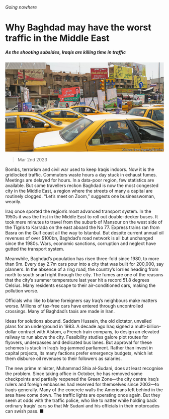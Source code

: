 ###### Going nowhere

# Why Baghdad may have the worst traffic in the Middle East 

##### As the shooting subsides, Iraqis are killing time in traffic 

![image](images/20230304_MAP003.jpg) 

> Mar 2nd 2023 

Bombs, terrorism and civil war used to keep Iraqis indoors. Now it is the gridlocked traffic. Commuters waste hours a day stuck in exhaust fumes. Meetings are delayed for hours. In a data-poor region, few statistics are available. But some travellers reckon Baghdad is now the most congested city in the Middle East, a region where the streets of many a capital are routinely clogged. “Let’s meet on Zoom,” suggests one businesswoman, wearily.

Iraq once sported the region’s most advanced transport system. In the 1950s it was the first in the Middle East to roll out double-decker buses. It took mere minutes to travel from the suburb of Mansour on the west side of the Tigris to Karrada on the east aboard the No 77. Express trains ran from Basra on the Gulf coast all the way to Istanbul. But despite current annual oil revenues of over $100bn, Baghdad’s road network is all but unchanged since the 1980s. Wars, economic sanctions, corruption and neglect have gutted the transport system.

Meanwhile, Baghdad’s population has risen three-fold since 1980, to more than 9m. Every day 2.7m cars pour into a city that was built for 200,000, say planners. In the absence of a ring road, the country’s lorries heading from north to south snarl right through the city. The fumes are one of the reasons that the city’s summer temperature last year hit a record 51.8 degrees Celsius. Many residents escape to their air-conditioned cars, making the pollution worse.

Officials who like to blame foreigners say Iraq’s neighbours make matters worse. Millions of tax-free cars have entered through uncontrolled crossings. Many of Baghdad’s taxis are made in Iran. 

Ideas for solutions abound. Saddam Hussein, the old dictator, unveiled plans for an underground in 1983. A decade ago Iraq signed a multi-billion-dollar contract with Alstom, a French train company, to design an elevated railway to run above the city. Feasibility studies galore plot routes for flyovers, underpasses and dedicated bus lanes. But approval for these schemes is stuck in Iraq’s log-jammed parliament. Rather than invest in capital projects, its many factions prefer emergency budgets, which let them disburse oil revenues to their followers as salaries.

The new prime minister, Muhammad Shia al-Sudani, does at least recognise the problem. Since taking office in October, he has removed some checkpoints and partially reopened the Green Zone—the city centre Iraq’s rulers and foreign embassies had reserved for themselves since 2003—to Iraqis generally. Many of the concrete walls the Americans left behind in the area have come down. The traffic lights are operating once again. But they seem at odds with the traffic police, who like to natter while holding back ordinary Iraqis’ cars so that Mr Sudani and his officials in their motorcades can swish pass. ■

